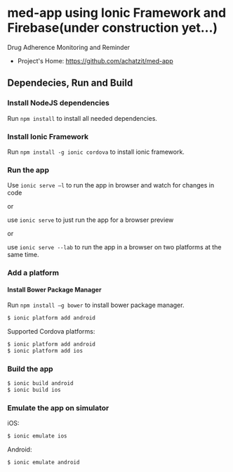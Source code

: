 # med-app using Ionic Framework and Firebase(under construction yet...)
Drug Adherence Monitoring and Reminder

* Project's Home: https://github.com/achatzit/med-app

## Dependecies, Run and Build 

### Install NodeJS dependencies

Run `npm install` to install all needed dependencies.

### Install Ionic Framework

Run `npm install -g ionic cordova` to install ionic framework.


### Run the app
Use `ionic serve –l` to run the app in browser and watch for changes in code

or

use `ionic serve` to just run the app for a browser preview

or

use `ionic serve --lab` to run the app in a browser on two platforms at the same time.

### Add a platform

#### Install Bower Package Manager

Run `npm install –g bower` to install bower package manager.

```bash
$ ionic platform add android
```

Supported Cordova platforms:

```bash
$ ionic platform add android
$ ionic platform add ios
```

### Build the app

```bash
$ ionic build android
$ ionic build ios
```

### Εmulate the app on simulator
iOS:

```bash
$ ionic emulate ios 
```

Android:

```bash
$ ionic emulate android 
```

